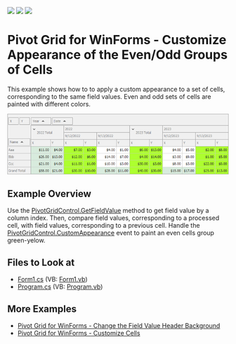 <!-- default badges list -->
![](https://img.shields.io/endpoint?url=https://codecentral.devexpress.com/api/v1/VersionRange/128579601/13.1.4%2B)
[![](https://img.shields.io/badge/Open_in_DevExpress_Support_Center-FF7200?style=flat-square&logo=DevExpress&logoColor=white)](https://supportcenter.devexpress.com/ticket/details/E3226)
[![](https://img.shields.io/badge/📖_How_to_use_DevExpress_Examples-e9f6fc?style=flat-square)](https://docs.devexpress.com/GeneralInformation/403183)
<!-- default badges end -->

# Pivot Grid for WinForms - Customize Appearance of the Even/Odd Groups of Cells

This example shows how to to apply a custom appearance to a set of cells, corresponding to the same field values. Even and odd sets of cells are painted with different colors. 

![Pivot Grid](image/pivot-grid.png)

## Example Overview

Use the [PivotGridControl.GetFieldValue](https://docs.devexpress.com/WindowsForms/DevExpress.XtraPivotGrid.PivotGridControl.GetFieldValue(DevExpress.XtraPivotGrid.PivotGridField-System.Int32)) method to get field value by a column index. Then, compare field values, corresponding to a processed cell, with field values, corresponding to a previous cell. Handle the [PivotGridControl.CustomAppearance](https://docs.devexpress.com/WindowsForms/DevExpress.XtraPivotGrid.PivotGridControl.CustomAppearance) event to paint an even cells group green-yelow.


## Files to Look at
<!-- default file list -->
* [Form1.cs](./CS/WindowsApplication53/Form1.cs) (VB: [Form1.vb](./VB/WindowsApplication53/Form1.vb))
* [Program.cs](./CS/WindowsApplication53/Program.cs) (VB: [Program.vb](./VB/WindowsApplication53/Program.vb))
<!-- default file list end -->

## More Examples 

- [Pivot Grid for WinForms - Change the Field Value Header Background](https://github.com/DevExpress-Examples/how-to-change-the-field-value-header-appearance-backcolor-or-draw-it-manually-e2809)
- [Pivot Grid for WinForms - Customize Cells](https://github.com/DevExpress-Examples/winforms-pivot-customize-cell)

